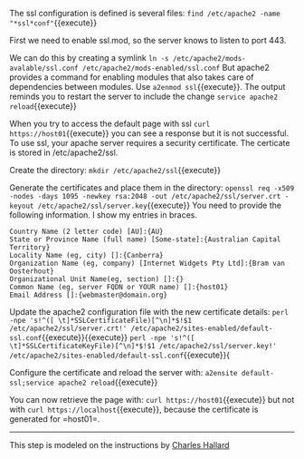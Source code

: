 The ssl configuration is defined is several files: `find /etc/apache2 -name "*ssl*conf"`{{execute}}

First we need to enable ssl.mod, so the server knows to listen to port 443.

We can do this by creating a symlink `ln -s /etc/apache2/mods-avalable/ssl.conf /etc/apache2/mods-enabled/ssl.conf`
But apache2 provides a command for enabling modules that also takes care of dependencies between modules.
Use `a2enmod ssl`{{execute}}. The output reminds you to restart the server to include the change `service apache2 reload`{{execute}}

When you try to access the default page with ssl `curl https://host01`{{execute}} you can see a response
but it is not successful. To use ssl, your apache server requires a security certificate. The certicate is stored in /etc/apache2/ssl.

Create the directory: `mkdir /etc/apache2/ssl`{{execute}}

Generate the certificates and place them in the directory:
`openssl req -x509 -nodes -days 1095 -newkey rsa:2048 -out /etc/apache2/ssl/server.crt -keyout /etc/apache2/ssl/server.key`{{execute}}
You need to provide the following information. I show my entries in braces.

    Country Name (2 letter code) [AU]:{AU}
    State or Province Name (full name) [Some-state]:{Australian Capital Territory}
    Locality Name (eg, city) []:{Canberra}
    Organization Name (eg, company) [Internet Widgets Pty Ltd]:{Bram van Oosterhout}
    Organizational Unit Name(eg, section) []:{}
    Common Name (eg, server FQDN or YOUR name) []:{host01}
    Email Address []:{webmaster@domain.org}

Update the apache2 configuration file with the new certificate details:
`perl -npe 's!^([ \t]*SSLCertificateFile)[^\n]*$!$1 /etc/apache2/ssl/server.crt!' /etc/apache2/sites-enabled/default-ssl.conf`{{execute}}{{execute}}
`perl -npe 's!^([ \t]*SSLCertificateKeyFile)[^\n]*$!$1 /etc/apache2/ssl/server.key!' /etc/apache2/sites-enabled/default-ssl.conf`{{execute}}{

Configure the certificate and reload the server with:
`a2ensite default-ssl;service apache2 reload`{{execute}}  

You can now retrieve the page with: `curl https://host01`{{execute}} but not with `curl https://localhost`{{execute}},
because the certificate is generated for =host01=.

---

This step is modeled on the instructions by [Charles Hallard](https://hallard.me/enable-ssl-for-apache-server-in-5-minutes/)






